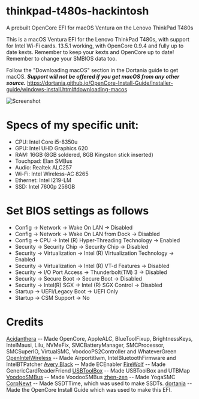 # thinkpad-t480s-hackintosh
 A prebuilt OpenCore EFI for macOS Ventura on the Lenovo ThinkPad T480s

This is a macOS Ventura EFI for the Lenovo ThinkPad T480s, with support for Intel Wi-Fi cards. 13.5.1 working, with OpenCore 0.9.4 and fully up to date kexts. Remember to keep your kexts and OpenCore up to date! Remember to change your SMBIOS data too.

Follow the "Downloading macOS" section in the Dortania guide to get macOS. ***Support will not be offered if you get macOS from any other source.*** https://dortania.github.io/OpenCore-Install-Guide/installer-guide/windows-install.html#downloading-macos

![Screenshot](https://github.com/Lost-Entrepreneur439/thinkpad-t480s-hackintosh/blob/main/untitled.png)

# Specs of my specific unit:
- CPU: Intel Core i5-8350u
- GPU: Intel UHD Graphics 620
- RAM: 16GB (8GB soldered, 8GB Kingston stick inserted)
- Touchpad: Elan SMBus
- Audio: Realtek ALC257
- Wi-Fi: Intel Wireless-AC 8265
- Ethernet: Intel I219-LM
- SSD: Intel 7600p 256GB

# Set BIOS settings as follows
- Config -> Network -> Wake On LAN -> Disabled
- Config -> Network -> Wake On LAN from Dock -> Disabled
- Config -> CPU -> Intel (R) Hyper-Threading Technology -> Enabled
- Security -> Security Chip -> Security Chip -> Disabled
- Security -> Virtualization -> Intel (R) Virtualization Technology -> Enabled
- Security -> Virtualization -> Intel (R) VT-d Features -> Disabled
- Security -> I/O Port Access -> Thunderbolt(TM) 3 -> Disabled
- Security -> Secure Boot -> Secure Boot -> Disabled
- Security -> Intel(R) SGX -> Intel (R) SGX Control -> Disabled
- Startup -> UEFI/Legacy Boot -> UEFI Only
- Startup -> CSM Support -> No

# Credits
[Acidanthera](https://github.com/acidanthera) -- Made OpenCore, AppleALC, BlueToolFixup, BrightnessKeys, IntelMausi, Lilu, NVMeFix, SMCBatteryManager, SMCProcessor, SMCSuperIO, VirtualSMC, VoodooPS2Controller and WhateverGreen
[OpenIntelWireless](https://github.com/OpenIntelWireless) -- Made Airportitlwm, IntelBluetoothFirmware and IntelBTPatcher
[Avery Black](https://github.com/1Revenger1) -- Made ECEnabler
[FireWolf](https://github.com/0xFireWolf) -- Made GenericCardReaderFriend
[USBToolBox](https://github.com/USBToolBox) -- Made USBToolBox and UTBMap
[VoodooSMBus](https://github.com/VoodooSMBus) -- Made VoodooSMBus
[zhen-zen](https://github.com/zhen-zen) -- Made YogaSMC
[CorpNewt](https://github.com/corpnewt) -- Made SSDTTime, which was used to make SSDTs.
[dortania](https://github.com/dortania) -- Made the OpenCore Install Guide which was used to make this EFI.